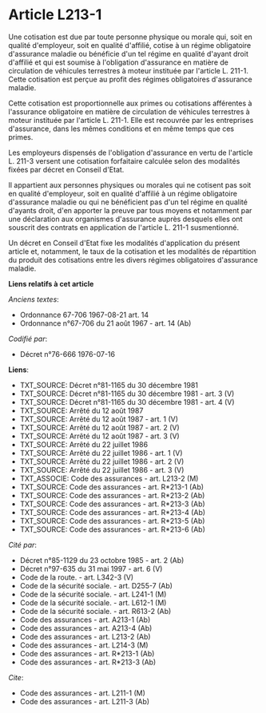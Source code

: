 # Article L213-1

Une cotisation est due par toute personne physique ou morale qui, soit en qualité d'employeur, soit en qualité d'affilié,
cotise à un régime obligatoire d'assurance maladie ou bénéficie d'un tel régime en qualité d'ayant droit d'affilié et qui est
soumise à l'obligation d'assurance en matière de circulation de véhicules terrestres à moteur instituée par l'article L.
211-1. Cette cotisation est perçue au profit des régimes obligatoires d'assurance maladie.

Cette cotisation est proportionnelle aux primes ou cotisations afférentes à l'assurance obligatoire en matière de circulation
de véhicules terrestres à moteur instituée par l'article L. 211-1. Elle est recouvrée par les entreprises d'assurance, dans
les mêmes conditions et en même temps que ces primes.

Les employeurs dispensés de l'obligation d'assurance en vertu de l'article L. 211-3 versent une cotisation forfaitaire
calculée selon des modalités fixées par décret en Conseil d'Etat.

Il appartient aux personnes physiques ou morales qui ne cotisent pas soit en qualité d'employeur, soit en qualité d'affilié à
un régime obligatoire d'assurance maladie ou qui ne bénéficient pas d'un tel régime en qualité d'ayants droit, d'en apporter
la preuve par tous moyens et notamment par une déclaration aux organismes d'assurance auprès desquels elles ont souscrit des
contrats en application de l'article L. 211-1 susmentionné.

Un décret en Conseil d'Etat fixe les modalités d'application du présent article et, notamment, le taux de la cotisation et
les modalités de répartition du produit des cotisations entre les divers régimes obligatoires d'assurance maladie.

**Liens relatifs à cet article**

_Anciens textes_:

  - Ordonnance 67-706 1967-08-21 art. 14
  - Ordonnance n°67-706 du 21 août 1967 - art. 14 (Ab)

_Codifié par_:

  - Décret n°76-666 1976-07-16

**Liens**:

  - TXT_SOURCE: Décret n°81-1165 du 30 décembre 1981
  - TXT_SOURCE: Décret n°81-1165 du 30 décembre 1981 - art. 3 (V)
  - TXT_SOURCE: Décret n°81-1165 du 30 décembre 1981 - art. 4 (V)
  - TXT_SOURCE: Arrêté du 12 août 1987
  - TXT_SOURCE: Arrêté du 12 août 1987 - art. 1 (V)
  - TXT_SOURCE: Arrêté du 12 août 1987 - art. 2 (V)
  - TXT_SOURCE: Arrêté du 12 août 1987 - art. 3 (V)
  - TXT_SOURCE: Arrêté du 22 juillet 1986
  - TXT_SOURCE: Arrêté du 22 juillet 1986 - art. 1 (V)
  - TXT_SOURCE: Arrêté du 22 juillet 1986 - art. 2 (V)
  - TXT_SOURCE: Arrêté du 22 juillet 1986 - art. 3 (V)
  - TXT_ASSOCIE: Code des assurances - art. L213-2 (M)
  - TXT_SOURCE: Code des assurances - art. R*213-1 (Ab)
  - TXT_SOURCE: Code des assurances - art. R*213-2 (Ab)
  - TXT_SOURCE: Code des assurances - art. R*213-3 (Ab)
  - TXT_SOURCE: Code des assurances - art. R*213-4 (Ab)
  - TXT_SOURCE: Code des assurances - art. R*213-5 (Ab)
  - TXT_SOURCE: Code des assurances - art. R*213-6 (Ab)

_Cité par_:

  - Décret n°85-1129 du 23 octobre 1985 - art. 2 (Ab)
  - Décret n°97-635 du 31 mai 1997 - art. 6 (V)
  - Code de la route. - art. L342-3 (V)
  - Code de la sécurité sociale. - art. D255-7 (Ab)
  - Code de la sécurité sociale. - art. L241-1 (M)
  - Code de la sécurité sociale. - art. L612-1 (M)
  - Code de la sécurité sociale. - art. R613-2 (Ab)
  - Code des assurances - art. A213-1 (Ab)
  - Code des assurances - art. A213-4 (Ab)
  - Code des assurances - art. L213-2 (Ab)
  - Code des assurances - art. L214-3 (M)
  - Code des assurances - art. R*213-1 (Ab)
  - Code des assurances - art. R*213-3 (Ab)

_Cite_:

  - Code des assurances - art. L211-1 (M)
  - Code des assurances - art. L211-3 (Ab)
